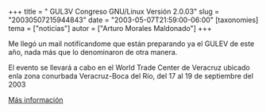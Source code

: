 +++
title = " GUL3V  Congreso GNU/Linux Versión 2.0.03"
slug = "20030507215944843"
date = "2003-05-07T21:59:00-06:00"
[taxonomies]
tema = ["noticias"]
autor = ["Arturo Morales Maldonado"]
+++

Me llegó un mail notifícandome que están preparando ya el GULEV de este
año, nada más que lo denominaron de otra manera.

El evento se llevará a cabo en el World Trade Center de Veracruz ubicado
enla zona conurbada Veracruz-Boca del Río, del 17 al 19 de septiembre
del 2003

[Más información](http://congreso.gulev.org.mx/)
